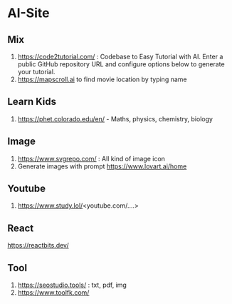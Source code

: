 # AI-Site

## Mix
1. https://code2tutorial.com/ : Codebase to Easy Tutorial with AI. Enter a public GitHub repository URL and configure options below to generate your tutorial.
2. https://mapscroll.ai to find movie location by typing name

## Learn Kids
1. https://phet.colorado.edu/en/ - Maths, physics, chemistry, biology

## Image
1. https://www.svgrepo.com/ : All kind of image icon
2. Generate images with prompt https://www.lovart.ai/home

## Youtube
1. https://www.study.lol/<youtube.com/....>

## React
https://reactbits.dev/

## Tool
1. https://seostudio.tools/ : txt, pdf, img
2. https://www.toolfk.com/
